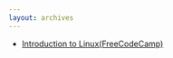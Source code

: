 ```yaml
---
layout: archives
---
```


- [Introduction to Linux(FreeCodeCamp)](https://www.freecodecamp.org/news/introduction-to-linux/)